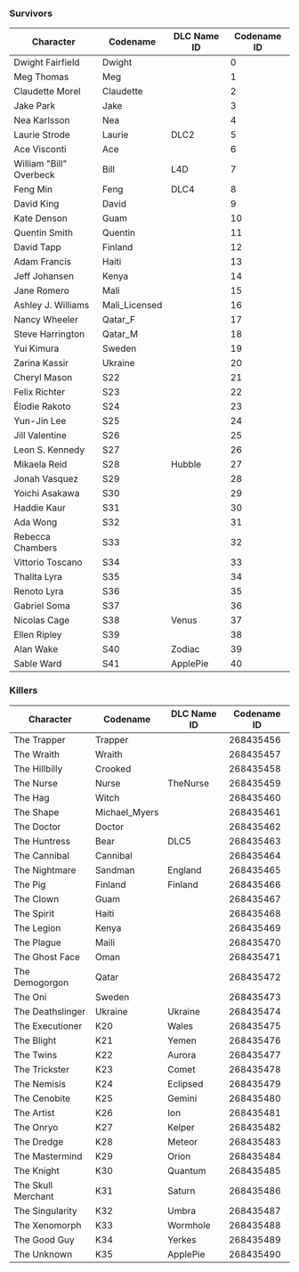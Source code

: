 ### Survivors

| Character                | Codename     | DLC Name ID | Codename ID |
|--------------------------|--------------|-------------|-------------|
| Dwight Fairfield         | Dwight       |             | 0           |
| Meg Thomas               | Meg          |             | 1           |
| Claudette Morel          | Claudette    |             | 2           |
| Jake Park                | Jake         |             | 3           |
| Nea Karlsson             | Nea          |             | 4           |
| Laurie Strode            | Laurie       | DLC2        | 5           |
| Ace Visconti             | Ace          |             | 6           |
| William "Bill" Overbeck  | Bill         | L4D         | 7           |
| Feng Min                 | Feng         | DLC4        | 8           |
| David King               | David        |             | 9           |
| Kate Denson              | Guam         |             | 10          |
| Quentin Smith            | Quentin      |             | 11          |
| David Tapp               | Finland      |             | 12          |
| Adam Francis             | Haiti        |             | 13          |
| Jeff Johansen            | Kenya        |             | 14          |
| Jane Romero              | Mali         |             | 15          |
| Ashley J. Williams       | Mali_Licensed|             | 16          |
| Nancy Wheeler            | Qatar_F      |             | 17          |
| Steve Harrington         | Qatar_M      |             | 18          |
| Yui Kimura               | Sweden       |             | 19          |
| Zarina Kassir            | Ukraine      |             | 20          |
| Cheryl Mason             | S22          |             | 21          |
| Felix Richter            | S23          |             | 22          |
| Élodie Rakoto            | S24          |             | 23          |
| Yun-Jin Lee              | S25          |             | 24          |
| Jill Valentine           | S26          |             | 25          |
| Leon S. Kennedy          | S27          |             | 26          |
| Mikaela Reid             | S28          | Hubble      | 27          |
| Jonah Vasquez            | S29          |             | 28          |
| Yoichi Asakawa           | S30          |             | 29          |
| Haddie Kaur              | S31          |             | 30          |
| Ada Wong                 | S32          |             | 31          |
| Rebecca Chambers         | S33          |             | 32          |
| Vittorio Toscano         | S34          |             | 33          |
| Thalita Lyra             | S35          |             | 34          |
| Renoto Lyra              | S36          |             | 35          |
| Gabriel Soma             | S37          |             | 36          |
| Nicolas Cage             | S38          | Venus       | 37          |
| Ellen Ripley             | S39          |             | 38          |
| Alan Wake                | S40          | Zodiac      | 39          |
| Sable Ward               | S41          | ApplePie    | 40          |
  
### Killers  
  
| Character                | Codename     | DLC Name ID | Codename ID |
|--------------------------|--------------|-------------|-------------|
| The Trapper              | Trapper      |             | 268435456   |
| The Wraith               | Wraith       |             | 268435457   |
| The Hillbilly            | Crooked      |             | 268435458   |
| The Nurse                | Nurse        | TheNurse    | 268435459   |
| The Hag                  | Witch        |             | 268435460   |
| The Shape                | Michael_Myers|             | 268435461   |
| The Doctor               | Doctor       |             | 268435462   |
| The Huntress             | Bear         | DLC5        | 268435463   |
| The Cannibal             | Cannibal     |             | 268435464   |
| The Nightmare            | Sandman      | England     | 268435465   |
| The Pig                  | Finland      | Finland     | 268435466   |
| The Clown                | Guam         |             | 268435467   |
| The Spirit               | Haiti        |             | 268435468   |
| The Legion               | Kenya        |             | 268435469   |
| The Plague               | Maili        |             | 268435470   |
| The Ghost Face           | Oman         |             | 268435471   |
| The Demogorgon           | Qatar        |             | 268435472   |
| The Oni                  | Sweden       |             | 268435473   |
| The Deathslinger         | Ukraine      | Ukraine     | 268435474   |
| The Executioner          | K20          | Wales       | 268435475   |
| The Blight               | K21          | Yemen       | 268435476   |
| The Twins                | K22          | Aurora      | 268435477   |
| The Trickster            | K23          | Comet       | 268435478   |
| The Nemisis              | K24          | Eclipsed    | 268435479   |
| The Cenobite             | K25          | Gemini      | 268435480   |
| The Artist               | K26          | Ion         | 268435481   |
| The Onryo                | K27          | Kelper      | 268435482   |
| The Dredge               | K28          | Meteor      | 268435483   |
| The Mastermind           | K29          | Orion       | 268435484   |
| The Knight               | K30          | Quantum     | 268435485   |
| The Skull Merchant       | K31          | Saturn      | 268435486   |
| The Singularity          | K32          | Umbra       | 268435487   |
| The Xenomorph            | K33          | Wormhole    | 268435488   |
| The Good Guy             | K34          | Yerkes      | 268435489   |
| The Unknown              | K35          | ApplePie    | 268435490   |
  
